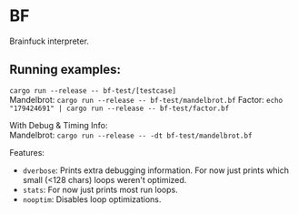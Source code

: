 BF
===

Brainfuck interpreter.

Running examples:
---
`cargo run --release -- bf-test/[testcase]`  
Mandelbrot: `cargo run --release -- bf-test/mandelbrot.bf`
Factor: `echo "179424691" | cargo run --release -- bf-test/factor.bf`

With Debug & Timing Info:  
Mandelbrot: `cargo run --release -- -dt bf-test/mandelbrot.bf`

Features:  
- `dverbose`: Prints extra debugging information. For now just prints which small (<128 chars) loops weren't optimized.
- `stats`: For now just prints most run loops.
- `nooptim`: Disables loop optimizations.